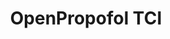---
hackday: 02-liverpool
links:
  website: http://opentci.org/doku.php?id=start;
summary: A mobile application for anaesthesia, to enable safe delivery of propofol
  without the need for an expensive pump.
team:
- '@resusbot'
- '@chrisb33'
- '@timd'
- Martin Green
title: OpenPropofol TCI
---